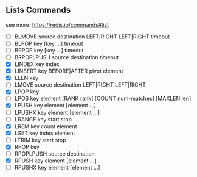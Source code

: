 ## Lists Commands

see more: https://redis.io/commands#list

- [ ] BLMOVE source destination LEFT|RIGHT LEFT|RIGHT timeout
- [ ] BLPOP key [key ...] timeout
- [ ] BRPOP key [key ...] timeout
- [ ] BRPOPLPUSH source destination timeout
- [x] LINDEX key index
- [x] LINSERT key BEFORE|AFTER pivot element
- [x] LLEN key
- [ ] LMOVE source destination LEFT|RIGHT LEFT|RIGHT
- [x] LPOP key
- [ ] LPOS key element [RANK rank] [COUNT num-matches] [MAXLEN len]
- [x] LPUSH key element [element ...]
- [ ] LPUSHX key element [element ...]
- [ ] LRANGE key start stop
- [x] LREM key count element
- [x] LSET key index element
- [ ] LTRIM key start stop
- [x] RPOP key
- [ ] RPOPLPUSH source destination
- [x] RPUSH key element [element ...]
- [ ] RPUSHX key element [element ...]
